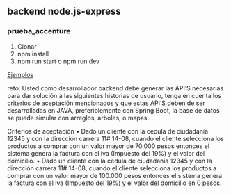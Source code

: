 ## backend node.js-express
### prueba_accenture

1. Clonar
2. npm install
3. npm run start o npm run dev

[Ejemplos](https://documenter.getpostman.com/view/13886344/TzCQc7V1)

reto:
Usted como desarrollador backend debe generar las API’S necesarias para dar solución a las siguientes historias 
de usuario, tenga en cuenta los criterios de aceptación mencionados y que estas API’S deben de ser 
desarrolladas en JAVA, preferiblemente con Spring Boot, la base de datos se puede simular con arreglos, 
arboles, o mapas.

Criterios de aceptación 
• Dado un cliente con la cedula de ciudadanía 12345 y con la dirección carrera 11# 14-08, cuando el 
cliente selecciona los productos a comprar con un valor mayor de 70.000 pesos entonces el sistema 
genera la factura con el iva (Impuesto del 19%) y el valor del domicilio. 
• Dado un cliente con la cedula de ciudadanía 12345 y con la dirección carrera 11# 14-08, cuando el 
cliente selecciona los productos a comprar con un valor mayor de 100.000 pesos entonces el sistema 
genera la factura con el iva (Impuesto del 19%) y el valor del domicilio en 0 pesos. 